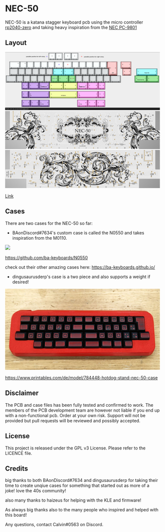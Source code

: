 # NEC-50

NEC-50 is a katana stagger keyboard pcb using the micro controller [rp2040-zero](https://www.waveshare.com/rp2040-zero.htm) and taking heavy inspiration from the [NEC PC-9801](http://xahlee.info/kbd/nec_m_type_1992.html)

## Layout

![](https://github.com/calvin-mcd/NEC-50/blob/main/Images/KLE2.png)
![](https://github.com/calvin-mcd/NEC-50/blob/main/Images/top.png)
![](https://github.com/calvin-mcd/NEC-50/blob/main/Images/bottom.png)

[Link](http://www.keyboard-layout-editor.com/#/gists/75caf7895b6885905f6ad9112279089a)

## Cases

There are two cases for the NEC-50 so far:

- BAonDiscord#7634's custom case is called the N0550 and takes inspiration from the M0110.

![](https://github.com/ba-keyboards/N0550/blob/main/images/Case%20-%20n0550%20-%201.png)

https://github.com/ba-keyboards/N0550

check out their other amazing cases here: https://ba-keyboards.github.io/

- dingusaurusderp's case is a two piece and also supports a weight if desired!

![](https://github.com/calvin-mcd/NEC-50/blob/main/Images/Case_Derp.jpg)

https://www.printables.com/de/model/784448-hotdog-stand-nec-50-case
  
## Disclaimer

The PCB and case files has been fully tested and confirmed to work. The members of the PCB development team are however not liable if you end up with a non-functional pcb. Order at your own risk. Support will not be provided but pull requests will be reviewed and possibly accepted.

## License

This project is released under the GPL v3 License. Please refer to the LICENCE file.

## Credits

big thanks to both BAonDiscord#7634 and dingusaurusderp for taking their time to create unqiue cases for something that started out as more of a joke! love the 40s community!

also many thanks to haizeus for helping with the KLE and firmware!

As always big thanks also to the many people who inspired and helped with this board!

Any questions, contact Calvin\#0563 on Discord. 